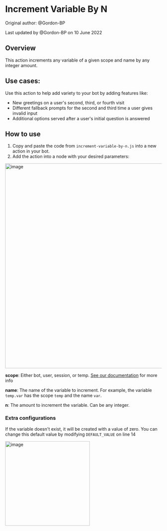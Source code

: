 # Increment Variable By N

Original author: @Gordon-BP 

Last updated by @Gordon-BP on 10 June 2022

## Overview
This action increments any variable of a given scope and name by any integer amount.

## Use cases:
Use this action to help add variety to your bot by adding features like:
* New greetings on a user's second, third, or fourth visit
* Different fallback prompts for the second and third time a user gives invalid input
* Additional options served after a user's initial question is answered

## How to use
1. Copy and paste the code from `increment-variable-by-n.js` into a new action in your bot.
2. Add the action into a node with your desired parameters:

<img width="660" alt="image" src="https://user-images.githubusercontent.com/77560236/173084770-fcec0446-a599-4451-9b92-14815eb4be89.png">

**scope**:
  Either bot, user, session, or temp. [See our documentation](https://botpress.com/docs/building-chatbots/memory-&-data-persistence/flow-memory#variables) for more info
  
**name**:
  The name of the variable to increment. For example, the variable `temp.var` has the scope `temp` and the name `var`.
  
**n**:
  The amount to increment the variable. Can be any integer.

### Extra configurations

If the variable doesn't exist, it will be created with a value of zero. You can change this default value by modifying `DEFAULT_VALUE` on line 14

<img width="272" alt="image" src="https://user-images.githubusercontent.com/77560236/173085509-daf3fbbf-85e1-4456-9a60-9de449ffcf2b.png">
